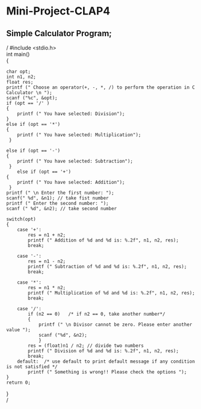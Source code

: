 # Mini-Project-CLAP4

## Simple Calculator Program;
/
#include <stdio.h>  
int main()  
{  
   
    char opt;  
    int n1, n2;   
    float res;  
    printf (" Choose an operator(+, -, *, /) to perform the operation in C Calculator \n ");  
    scanf ("%c", &opt);   
    if (opt == '/' )  
    {  
        printf (" You have selected: Division");  
    }  
    else if (opt == '*')  
    {  
        printf (" You have selected: Multiplication");  
     }  
       
    else if (opt == '-')  
    {  
        printf (" You have selected: Subtraction");  
     }  
        else if (opt == '+')  
    {  
        printf (" You have selected: Addition");  
     }     
    printf (" \n Enter the first number: ");  
    scanf(" %d", &n1); // take fist number  
    printf (" Enter the second number: ");  
    scanf (" %d", &n2); // take second number  
      
    switch(opt)  
    {  
        case '+':  
            res = n1 + n2;  
            printf (" Addition of %d and %d is: %.2f", n1, n2, res);  
            break;  
          
        case '-':  
            res = n1 - n2;   
            printf (" Subtraction of %d and %d is: %.2f", n1, n2, res);  
            break;  
              
        case '*':  
            res = n1 * n2;  
            printf (" Multiplication of %d and %d is: %.2f", n1, n2, res);  
            break;            
          
        case '/':  
            if (n2 == 0)   /* if n2 == 0, take another number*/  
            {  
                printf (" \n Divisor cannot be zero. Please enter another value ");  
                scanf ("%d", &n2);        
                }  
            res = (float)n1 / n2; // divide two numbers  
            printf (" Division of %d and %d is: %.2f", n1, n2, res);  
            break;  
        default:  /* use default to print default message if any condition is not satisfied */  
            printf (" Something is wrong!! Please check the options ");               
    }  
    return 0;  
}  
/
